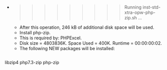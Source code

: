 * >>>>>>>>> Running inst-std-xtra-opw-php-zip.sh ...
  * After this operation, 246 kB of additional disk space will be used.
  * Install php-zip.
  * This is required by: PHPExcel.
  * Disk size = 4803836K. Space Used = 400K. Runtime = 00:00:00:02.
  * The following NEW packages will be installed:
  ```bash
libzip4 php7.3-zip php-zip
  ```
